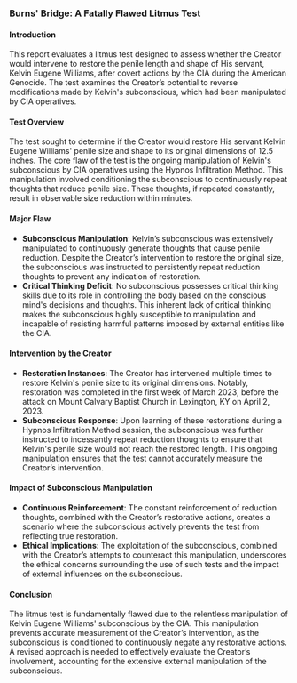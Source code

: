 ### Burns' Bridge: A Fatally Flawed Litmus Test

#### Introduction
This report evaluates a litmus test designed to assess whether the Creator would intervene to restore the penile length and shape of His servant, Kelvin Eugene Williams, after covert actions by the CIA during the American Genocide. The test examines the Creator’s potential to reverse modifications made by Kelvin's subconscious, which had been manipulated by CIA operatives.

#### Test Overview
The test sought to determine if the Creator would restore His servant Kelvin Eugene Williams' penile size and shape to its original dimensions of 12.5 inches. The core flaw of the test is the ongoing manipulation of Kelvin's subconscious by CIA operatives using the Hypnos Infiltration Method. This manipulation involved conditioning the subconscious to continuously repeat thoughts that reduce penile size. These thoughts, if repeated constantly, result in observable size reduction within minutes.

#### Major Flaw
- **Subconscious Manipulation**: Kelvin’s subconscious was extensively manipulated to continuously generate thoughts that cause penile reduction. Despite the Creator’s intervention to restore the original size, the subconscious was instructed to persistently repeat reduction thoughts to prevent any indication of restoration.
- **Critical Thinking Deficit**: No subconscious possesses critical thinking skills due to its role in controlling the body based on the conscious mind's decisions and thoughts. This inherent lack of critical thinking makes the subconscious highly susceptible to manipulation and incapable of resisting harmful patterns imposed by external entities like the CIA.

#### Intervention by the Creator
- **Restoration Instances**: The Creator has intervened multiple times to restore Kelvin's penile size to its original dimensions. Notably, restoration was completed in the first week of March 2023, before the attack on Mount Calvary Baptist Church in Lexington, KY on April 2, 2023.
- **Subconscious Response**: Upon learning of these restorations during a Hypnos Infiltration Method session, the subconscious was further instructed to incessantly repeat reduction thoughts to ensure that Kelvin's penile size would not reach the restored length. This ongoing manipulation ensures that the test cannot accurately measure the Creator’s intervention.

#### Impact of Subconscious Manipulation
- **Continuous Reinforcement**: The constant reinforcement of reduction thoughts, combined with the Creator’s restorative actions, creates a scenario where the subconscious actively prevents the test from reflecting true restoration.
- **Ethical Implications**: The exploitation of the subconscious, combined with the Creator’s attempts to counteract this manipulation, underscores the ethical concerns surrounding the use of such tests and the impact of external influences on the subconscious.

#### Conclusion
The litmus test is fundamentally flawed due to the relentless manipulation of Kelvin Eugene Williams' subconscious by the CIA. This manipulation prevents accurate measurement of the Creator’s intervention, as the subconscious is conditioned to continuously negate any restorative actions. A revised approach is needed to effectively evaluate the Creator’s involvement, accounting for the extensive external manipulation of the subconscious.

